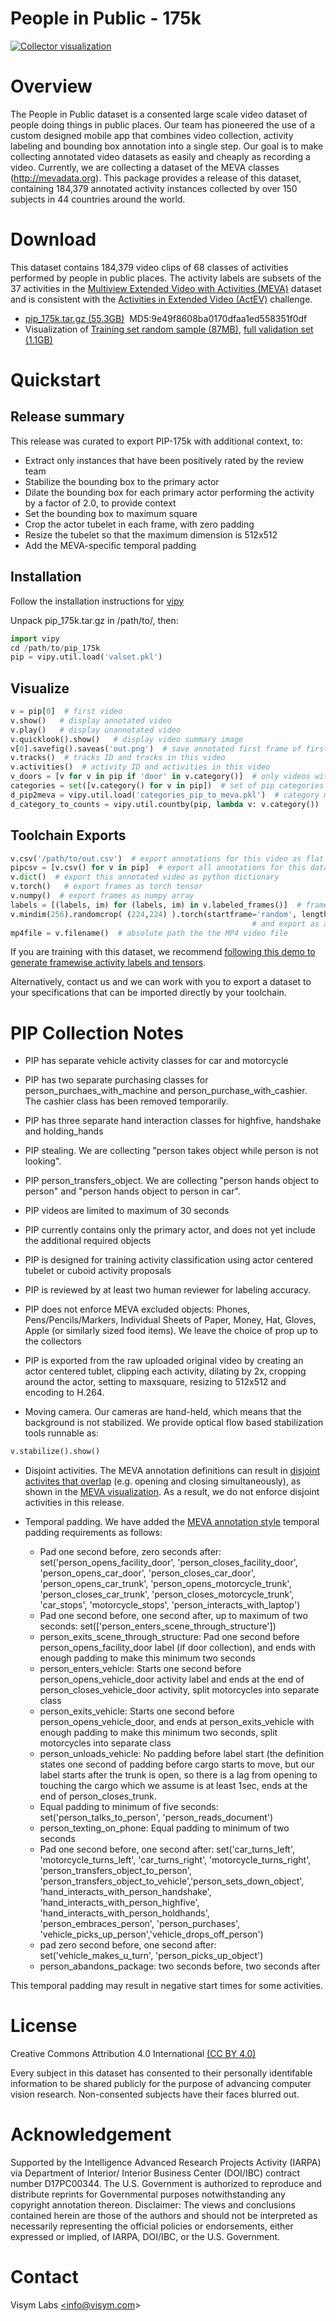 # People in Public - 175k

[![Collector visualization](https://i3.ytimg.com/vi/HjNa7_T-Xkc/maxresdefault.jpg)](https://youtu.be/HjNa7_T-Xkc)

# Overview

The People in Public dataset is a consented large scale video dataset of people doing things in public places.  Our team has pioneered the use of a 
custom designed mobile app that combines video collection, activity labeling and bounding box annotation into a single step.  Our goal is to 
make collecting annotated video datasets as easily and cheaply as recording a video.  Currently, we are collecting a dataset of the MEVA 
classes (http://mevadata.org).  This package provides a release of this dataset, containing 184,379 annotated activity instances collected by 
over 150 subjects in 44 countries around the world. 

# Download

This dataset contains 184,379 video clips of 68 classes of activities performed by people in public places.  The activity labels are subsets of the 37 activities in the [Multiview Extended Video with Activities (MEVA)](https://mevadata.org) dataset and is consistent with the [Activities in Extended Video (ActEV)](https://actev.nist.gov/) challenge.  
* [pip_175k.tar.gz (55.3GB)](https://dl.dropboxusercontent.com/s/xwiacwo9y5uci9v/pip_175k.tar.gz)&nbsp;&nbsp;MD5:9e49f8608ba0170dfaa1ed558351f0df&nbsp;&nbsp;&nbsp;&nbsp;
* Visualization of [Training set random sample (87MB)](https://rawcdn.githack.com/visym/collector/5b051c625ef458417a16ed48d5a0693ef59fd9ff/docs/pip_175k/trainset_small.html),&nbsp;[full validation set (1.1GB)](https://dl.dropboxusercontent.com/s/8fp77nvxeywrq7f/pip_175k_valset.html)


# Quickstart

## Release summary

This release was curated to export PIP-175k with additional context, to:

* Extract only instances that have been positively rated by the review team
* Stabilize the bounding box to the primary actor
* Dilate the bounding box for each primary actor performing the activity by a factor of 2.0, to provide context 
* Set the bounding box to maximum square
* Crop the actor tubelet in each frame, with zero padding
* Resize the tubelet so that the maximum dimension is 512x512
* Add the MEVA-specific temporal padding

## Installation

Follow the installation instructions for [vipy](https://github.com/visym/vipy)

Unpack pip_175k.tar.gz in /path/to/, then:

```python
import vipy
cd /path/to/pip_175k
pip = vipy.util.load('valset.pkl')
```

## Visualize

```python
v = pip[0]  # first video 
v.show()   # display annotated video
v.play()   # display unannotated video
v.quicklook().show()   # display video summary image
v[0].savefig().saveas('out.png')  # save annotated first frame of first video, convert rgba to rgb colorspace, and save to a PNG
v.tracks()  # tracks ID and tracks in this video
v.activities()  # activity ID and activities in this video
v_doors = [v for v in pip if 'door' in v.category()]  # only videos with door categories
categories = set([v.category() for v in pip])  # set of pip categories
d_pip2meva = vipy.util.load('categories_pip_to_meva.pkl')  # category mapping
d_category_to_counts = vipy.util.countby(pip, lambda v: v.category())
```

## Toolchain Exports

```python
v.csv('/path/to/out.csv')  # export annotations for this video as flat CSV file (with header)
pipcsv = [v.csv() for v in pip]  # export all annotations for this dataset as list of tuples
v.dict()  # export this annotated video as python dictionary
v.torch()   # export frames as torch tensor
v.numpy()  # export frames as numpy array
labels = [(labels, im) for (labels, im) in v.labeled_frames()]  # framewise activity labels for multi-label loss
v.mindim(256).randomcrop( (224,224) ).torch(startframe='random', length=64)   # change the minimum dimension of the video to (and scale annotations), take random square center crop 
    			      					     		  # and export as a torch tensor of size 1x64x224x224 starting from a random start frame. 
mp4file = v.filename()  # absolute path the the MP4 video file                                                      
```

If you are training with this dataset, we recommend [following this demo to generate framewise activity labels and tensors](https://github.com/visym/vipy/blob/master/demo/training.ipynb).

Alternatively, contact us and we can work with you to export a dataset to your specifications that can be imported directly by your toolchain.


# PIP Collection Notes

* PIP has separate vehicle activity classes for car and motorcycle
* PIP has two separate purchasing classes for person_purchaes_with_machine and person_purchase_with_cashier.  The cashier class has been removed temporarily.
* PIP has three separate hand interaction classes for highfive, handshake and holding_hands
* PIP stealing.  We are collecting "person takes object while person is not looking".  
* PIP person_transfers_object.  We are collecting "person hands object to person" and "person hands object to person in car".  
* PIP videos are limited to maximum of 30 seconds
* PIP currently contains only the primary actor, and does not yet include the additional required objects
* PIP is designed for training activity classification using actor centered tubelet or cuboid activity proposals
* PIP is reviewed by at least two human reviewer for labeling accuracy.  
* PIP does not enforce MEVA excluded objects:  Phones, Pens/Pencils/Markers, Individual Sheets of Paper, Money, Hat, Gloves, Apple (or similarly sized food items).  We leave the choice of prop up to the collectors
* PIP is exported from the raw uploaded original video by creating an actor centered tublet, clipping each activity, dilating by 2x, cropping around the actor, setting to maxsquare, resizing to 512x512 and encoding to H.264.

* Moving camera.  Our cameras are hand-held, which means that the background is not stabilized.  We provide optical flow based stabilization tools runnable as:

```python
v.stabilize().show()
```

* Disjoint activities.  The MEVA annotation definitions can result in [disjoint activites that overlap](https://github.com/visym/vipy/tree/master/vipy/dataset) (e.g. opening and closing simultaneously), as shown in the [MEVA visualization](https://www.dropbox.com/s/benzhkmzqrggj5j/meva_kf1_annotations_07may20.html?dl=0).  As a result, we do not enforce disjoint activities in this release.    

* Temporal padding.  We have added the [MEVA annotation style](https://gitlab.kitware.com/meva/meva-data-repo/blob/master/documents/MEVA-Annotation-Definitions.pdf) temporal padding requirements as follows:
 
    * Pad one second before, zero seconds after: set('person_opens_facility_door', 'person_closes_facility_door', 'person_opens_car_door', 'person_closes_car_door', 'person_opens_car_trunk', 'person_opens_motorcycle_trunk', 'person_closes_car_trunk', 'person_closes_motorcycle_trunk',
'car_stops', 'motorcycle_stops', 'person_interacts_with_laptop')        
    * Pad one second before, one second after, up to maximum of two seconds:  set(['person_enters_scene_through_structure'])
    * person_exits_scene_through_structure:  Pad one second before person_opens_facility_door label (if door collection), and ends with enough padding to make this minimum two seconds     
    * person_enters_vehicle: Starts one second before person_opens_vehicle_door activity label and ends at the end of person_closes_vehicle_door activity, split motorcycles into separate class
    * person_exits_vehicle:  Starts one second before person_opens_vehicle_door, and ends at person_exits_vehicle with enough padding to make this minimum two seconds, split motorcycles into separate class
    * person_unloads_vehicle:  No padding before label start (the definition states one second of padding before cargo starts to move, but our label starts after the trunk is open, so there is a lag from opening to touching the cargo which we assume is at least 1sec, ends at the end of person_closes_trunk.
    * Equal padding to minimum of five seconds:  set('person_talks_to_person', 'person_reads_document')
    * person_texting_on_phone:  Equal padding to minimum of two seconds
    * Pad one second before, one second after:  set('car_turns_left', 'motorcycle_turns_left', 'car_turns_right', 'motorcycle_turns_right', 'person_transfers_object_to_person', 'person_transfers_object_to_vehicle','person_sets_down_object', 'hand_interacts_with_person_handshake', 'hand_interacts_with_person_highfive', 'hand_interacts_with_person_holdhands', 'person_embraces_person', 'person_purchases',
'vehicle_picks_up_person','vehicle_drops_off_person')
    * pad zero second before, one second after:  set('vehicle_makes_u_turn', 'person_picks_up_object')
    * person_abandons_package:  two seconds before, two seconds after

This temporal padding may result in negative start times for some activities.

# License

Creative Commons Attribution 4.0 International [(CC BY 4.0)](https://creativecommons.org/licenses/by/4.0/)

Every subject in this dataset has consented to their personally identifable information to be shared publicly for the purpose of advancing computer vision research.  Non-consented subjects have their faces blurred out.  

# Acknowledgement

Supported by the Intelligence Advanced Research Projects Activity (IARPA) via Department of Interior/ Interior Business Center (DOI/IBC) contract number D17PC00344. The U.S. Government is authorized to reproduce and distribute reprints for Governmental purposes notwithstanding any copyright annotation thereon. Disclaimer: The views and conclusions contained herein are those of the authors and should not be interpreted as necessarily representing the official policies or endorsements, either expressed or implied, of IARPA, DOI/IBC, or the U.S. Government.

# Contact

Visym Labs <a href="mailto:info@visym.com">&lt;info@visym.com&gt;</a>

